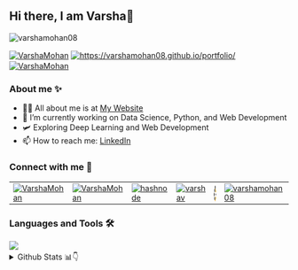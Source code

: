 ## Hi there, I am Varsha👋

<!--
**varshamohan08/varshamohan08** is a ✨ _special_ ✨ repository because its `README.md` (this file) appears on your GitHub profile.

Here are some ideas to get you started:

- 🔭 I’m currently working on ...
- 🌱 I’m currently learning ...
- 👯 I’m looking to collaborate on ...
- 🤔 I’m looking for help with ...
- 💬 Ask me about ...
- 📫 How to reach me: ...
- 😄 Pronouns: ...
- ⚡ Fun fact: ...
-->



<p align="left"> <img src="https://komarev.com/ghpvc/?username=varshamohan08&label=Profile%20views&color=0e75b6&style=flat" alt="varshamohan08" /> </p>

<a href="https://www.linkedin.com/in/varsha-mohan-496540196/" target="_blank"><img align="center" src="https://img.shields.io/badge/-VarshaMohan-blue?style=flat-square&logo=Linkedin&logoColor=white&link=https://www.linkedin.com/in/varsha-mohan-496540196/" alt="VarshaMohan" height="20" width="100" /></a>
<a href="https://varshamohan08.github.io/portfolio/" target="_blank"><img align="center" src="https://img.shields.io/badge/website-000000?style=for-the-badge&logo=About.me&logoColor=white&link=https://varshamohan08.github.io/portfolio/" alt="https://varshamohan08.github.io/portfolio/" height="20" width="90" /></a>
<a href="https://github.com/varshamohan08/" target="_blank"><img align="center" src="https://img.shields.io/github/followers/varshamohan08?label=Follow&style=social&link=https://github.com/varshamohan08/" alt="VarshaMohan" height="20" width="90" /></a>

<!--
Banner code
<br>
    <img src="https://media.giphy.com/media/SWoSkN6DxTszqIKEqv/giphy.gif" alt="Coder GIF" width="500">
OR
    ![Banner](https://user-images.githubusercontent.com/29686102/122269982-7af63100-cefb-11eb-8ea0-b7a53bdf1cb9.png)
 </abc>
 -->

### About me :sparkles:

- 👨‍💻 All about me is at [My Website](https://varshamohan08.github.io/portfolio/)
- 🔭 I’m currently working on Data Science, Python, and Web Development
- 🛩️ Exploring Deep Learning and Web Development
- 📫 How to reach me: [LinkedIn](https://www.linkedin.com/in/varsha-mohan-496540196/)

 
<h3 align="left">Connect with me 🔗</h3>

<div>
  <table style="border-collapse: collapse; border: none;">
      <tr>
          <td style="border: none;">
             <a href="https://github.com/varshamohan08/" target="_blank" rel="noopener noreferrer">
                 <img align="center" src="https://skillicons.dev/icons?i=github" alt="VarshaMohan" height="30" width="40" />
             </a>
          </td>
          <td style="border: none;">
              <a href="https://www.linkedin.com/in/varsha-mohan-496540196" target="_blank" rel="noopener noreferrer">
                  <img align="center" src="https://skillicons.dev/icons?i=linkedin" alt="VarshaMohan" height="30" width="40" />
              </a>
          </td>
          <td style="border: none;">
              <a href="https://varshv.hashnode.dev/" target="_blank" rel="noopener noreferrer">
                <img src="https://github.com/get-icon/geticon/blob/master/icons/hashnode.svg" alt="hashnode" width="30px" height="30px">
              </a>
          </td>
          <td style="border: none;">
              <a href="https://dev.to/varshav" target="_blank" rel="noopener noreferrer">
                  <img src="https://skillicons.dev/icons?i=devto" alt="varshav" height="30" width="40" />
              </a>
          </td>
          <td style="border: none;">
              <a href="https://leetcode.com/u/varshvm/" target="_blank" rel="noopener noreferrer">
                  <img align="center" src="https://github.com/mrankitgupta/mrankitgupta/blob/main/images/leetcode.svg" alt="varshvm" height="30" width="40" />
              </a>
          </td>
          <td style="border: none;">
              <a href="https://www.hackerrank.com/profile/varshamohan08" target="_blank" rel="noopener noreferrer">
                  <img align="center" src="https://raw.githubusercontent.com/rahuldkjain/github-profile-readme-generator/master/src/images/icons/Social/hackerrank.svg" alt="varshamohan08" height="30" width="40" />
              </a>
          </td>
      </tr>
  </table>
</div>




<h3 align="left">Languages and Tools 🛠️ </h3>
<div>
    <a href="#">
    <img src="https://skillicons.dev/icons?i=python,typescript,javascript,html,css,git,mysql,postgresql,django,angular,bootstrap,tailwind,linux,docker,pandas,numpy" />
    </a>
</div>


<details>
<summary>
<!-- More stuff about me 👇 -->
    Github Stats 📊👇
</summary>

<br >

<!--
<h3 align="left">Wanna see my blogs:question: 📝</h3>
<!-- BLO-POST-LIST:START -->

<!-- BLO-POST-LIST:END -->
    
<!-- <h3 align="left">Github Stats 📊 </h3> -->

[![Top Langs](https://github-readme-stats.vercel.app/api/top-langs/?username=varshamohan08&layout=compact&theme=transparent&card_width=500)](https://github.com/varshamohan08)

[![Varsha's GitHub stats](https://github-readme-stats.vercel.app/api?username=varshamohan08&show_icons=true&theme=transparent&card_width=500)](https://github.com/varshamohan08)
[![Varsha's GitHub stats](https://github-readme-streak-stats.herokuapp.com?user=varshamohan08&theme=ocean-dark&card_width=500&background=45%2C130024%2C3B1A38)](https://github.com/varshamohan08)
    
<!-- <h3 align="left">Support 👐</h3>
<p><a href="https://www.buymeacoffee.com/varshamohan08"> <img align="left" src="https://cdn.buymeacoffee.com/buttons/v2/default-yellow.png" height="50" width="210" alt="varshamohan08" /></a></p><br><br> -->

<br >
</details>

